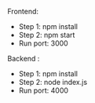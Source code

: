 Frontend: 
- Step 1: npm install
- Step 2: npm start 
- Run port: 3000

Backend :
- Step 1: npm install
- Step 2: node index.js 
- Run port: 4000